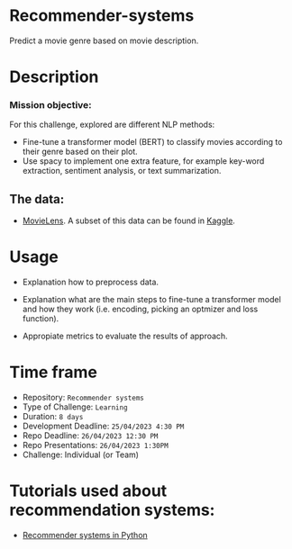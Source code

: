 # Recommender-systems
Predict a movie genre based on movie description.
# Description
### Mission objective:

For this challenge, explored are different NLP methods:  
* Fine-tune a transformer model (BERT) to classify movies according to their genre based on their plot.
* Use spacy to implement one extra feature, for example key-word extraction, sentiment analysis, or text summarization. 
## The data:
* [MovieLens](https://grouplens.org/datasets/movielens/). A subset of this data can be found in [Kaggle](https://www.kaggle.com/datasets/rounakbanik/the-movies-dataset).

# Usage

* Explanation how to preprocess data.

* Explanation what are the main steps to fine-tune a transformer model and how they work (i.e. encoding, picking an optmizer and loss function).

* Appropiate metrics to evaluate the results of approach. 

# Time frame
- Repository: `Recommender systems`
- Type of Challenge: `Learning`
- Duration: `8 days`
- Development Deadline: `25/04/2023 4:30 PM`
- Repo Deadline: `26/04/2023 12:30 PM`
- Repo Presentations: `26/04/2023 1:30PM`
- Challenge: Individual (or Team)
# Tutorials used about recommendation systems:

* [Recommender systems in Python ](https://www.datacamp.com/tutorial/recommender-systems-python)
